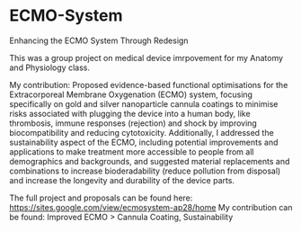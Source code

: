 # ECMO-System
Enhancing the ECMO System Through Redesign

This was a group project on medical device imrpovement for my Anatomy and Physiology class. 

My contribution: Proposed evidence-based functional optimisations for the Extracorporeal Membrane Oxygenation (ECMO) system, focusing specifically on gold and silver nanoparticle cannula coatings to minimise risks associated with plugging the device into a human body, like thrombosis, immune responses (rejection) and shock by improving biocompatibility and reducing cytotoxicity. Additionally, I addressed the sustainability aspect of the ECMO, including potential improvements and applications to make treatment more accessible to people from all demographics and backgrounds, and suggested material replacements and combinations to increase bioderadability (reduce pollution from disposal) and increase the longevity and durability of the device parts.


The full project and proposals can be found here: https://sites.google.com/view/ecmosystem-ap28/home 
My contribution can be found: Improved ECMO > Cannula Coating, Sustainability
